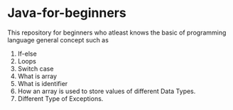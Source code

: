 # Java-for-beginners
This repository for beginners who atleast knows the basic of programming language general concept such as 
1. If-else
2. Loops 
3. Switch case 
4. What is array 
5. What is identifier 
6. How an array is used to store values of different Data Types. 
7. Different Type of Exceptions.
